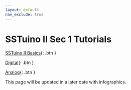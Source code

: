 ```yaml
---
layout: default
nav_exclude: true
---
```


# SSTuino II Sec 1 Tutorials

[SSTuino II Basics](electronicBasics/){: .btn }

[Digital](digital/){: .btn }

[Analog](analog/){: .btn }

This page will be updated in a later date with infographics.
